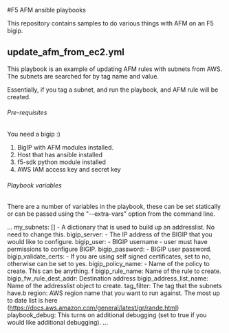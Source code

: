 #F5 AFM ansible playbooks

This repository contains samples to do various things with AFM on an F5 bigip.


## update_afm_from_ec2.yml

This playbook is an example of updating AFM rules with subnets from AWS. 
The subnets are searched for by tag name and value.

Essentially, if you tag a subnet, and run the playbook, and AFM rule will be created.

###### Pre-requisites
You need a bigip :)

1. BigIP with AFM modules installed.
2. Host that has ansible installed
3. f5-sdk python module installed
4. AWS IAM access key and secret key

###### Playbook variables

There are a number of variables in the playbook, these can be set statically or can be passed using the "--extra-vars" option from the command line.

...
    my_subnets: [] - A dictionary that is used to build up an addresslist. No need to change this.
    bigip_server:  - The IP address of the BIGIP that you would like to configure.
    bigip_user:    - BIGIP username - user must have permissions to configure BIGIP.
    bigip_password:  - BIGIP user password.
    bigip_validate_certs: - If you are using self signed certificates, set to no, otherwise can be set to yes.
    bigip_policy_name: - Name of the policy to create. This can be anything. f
    bigip_rule_name: Name of the rule to create. 
    bigip_fw_rule_dest_addr: Destination address
    bigip_address_list_name: Name of the addresslist object to create. 
    tag_filter: The tag that the subnets have.b
    region: AWS region name that you want to run against. The most up to date list is here (https://docs.aws.amazon.com/general/latest/gr/rande.html)
    playbook_debug: This turns on additional debugging (set to true if you would like additional debugging).
...
